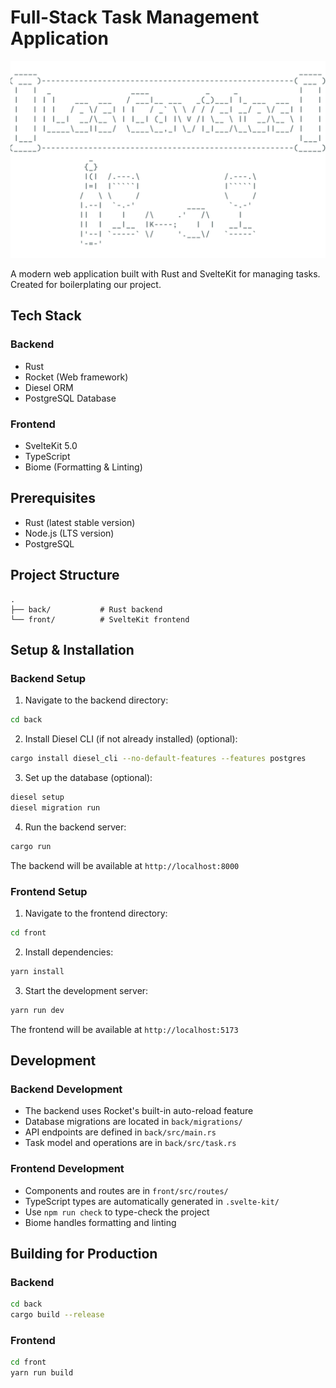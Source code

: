 # Full-Stack Task Management Application

<img src="./assets/logo.png">

A modern web application built with Rust and SvelteKit for managing tasks.
Created for boilerplating our project.

## Tech Stack

### Backend

- Rust
- Rocket (Web framework)
- Diesel ORM
- PostgreSQL Database

### Frontend

- SvelteKit 5.0
- TypeScript
- Biome (Formatting & Linting)

## Prerequisites

- Rust (latest stable version)
- Node.js (LTS version)
- PostgreSQL

## Project Structure

```
.
├── back/           # Rust backend
└── front/          # SvelteKit frontend
```

## Setup & Installation

### Backend Setup

1. Navigate to the backend directory:

```bash
cd back
```

2. Install Diesel CLI (if not already installed) (optional):

```bash
cargo install diesel_cli --no-default-features --features postgres
```

3. Set up the database (optional):

```bash
diesel setup
diesel migration run
```

4. Run the backend server:

```bash
cargo run
```

The backend will be available at `http://localhost:8000`

### Frontend Setup

1. Navigate to the frontend directory:

```bash
cd front
```

2. Install dependencies:

```bash
yarn install
```

3. Start the development server:

```bash
yarn run dev
```

The frontend will be available at `http://localhost:5173`

## Development

### Backend Development

- The backend uses Rocket's built-in auto-reload feature
- Database migrations are located in `back/migrations/`
- API endpoints are defined in `back/src/main.rs`
- Task model and operations are in `back/src/task.rs`

### Frontend Development

- Components and routes are in `front/src/routes/`
- TypeScript types are automatically generated in `.svelte-kit/`
- Use `npm run check` to type-check the project
- Biome handles formatting and linting

## Building for Production

### Backend

```bash
cd back
cargo build --release
```

### Frontend

```bash
cd front
yarn run build
```
